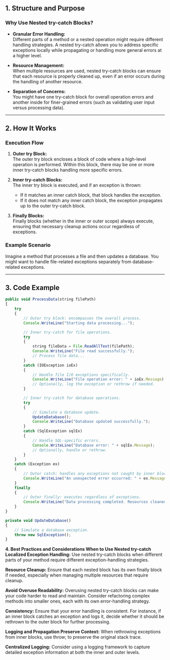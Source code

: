 ## 1. Structure and Purpose

### Why Use Nested try-catch Blocks?
- **Granular Error Handling:**  
  Different parts of a method or a nested operation might require different handling strategies. A nested try-catch allows you to address specific exceptions locally while propagating or handling more general errors at a higher level.
  
- **Resource Management:**  
  When multiple resources are used, nested try-catch blocks can ensure that each resource is properly cleaned up, even if an error occurs during the handling of another resource.

- **Separation of Concerns:**  
  You might have one try-catch block for overall operation errors and another inside for finer-grained errors (such as validating user input versus processing data).

---

## 2. How It Works

### Execution Flow
1. **Outer try Block:**  
   The outer try block encloses a block of code where a high-level operation is performed. Within this block, there may be one or more inner try-catch blocks handling more specific errors.
   
2. **Inner try-catch Blocks:**  
   The inner try block is executed, and if an exception is thrown:
   - If it matches an inner catch block, that block handles the exception.
   - If it does not match any inner catch block, the exception propagates up to the outer try-catch block.
   
3. **Finally Blocks:**  
   Finally blocks (whether in the inner or outer scope) always execute, ensuring that necessary cleanup actions occur regardless of exceptions.

### Example Scenario
Imagine a method that processes a file and then updates a database. You might want to handle file-related exceptions separately from database-related exceptions.

---

## 3. Code Example

```typescript
public void ProcessData(string filePath)
{
    try
    {
        // Outer try block: encompasses the overall process.
        Console.WriteLine("Starting data processing...");

        // Inner try-catch for file operations.
        try
        {
            string fileData = File.ReadAllText(filePath);
            Console.WriteLine("File read successfully.");
            // Process file data...
        }
        catch (IOException ioEx)
        {
            // Handle file I/O exceptions specifically.
            Console.WriteLine("File operation error: " + ioEx.Message);
            // Optionally, log the exception or rethrow if needed.
        }

        // Inner try-catch for database operations.
        try
        {
            // Simulate a database update.
            UpdateDatabase();
            Console.WriteLine("Database updated successfully.");
        }
        catch (SqlException sqlEx)
        {
            // Handle SQL-specific errors.
            Console.WriteLine("Database error: " + sqlEx.Message);
            // Optionally, handle or rethrow.
        }
    }
    catch (Exception ex)
    {
        // Outer catch: handles any exceptions not caught by inner blocks.
        Console.WriteLine("An unexpected error occurred: " + ex.Message);
    }
    finally
    {
        // Outer finally: executes regardless of exceptions.
        Console.WriteLine("Data processing completed. Resources cleaned up.");
    }
}

private void UpdateDatabase()
{
    // Simulate a database exception.
    throw new SqlException();
}
```

**4. Best Practices and Considerations
When to Use Nested try-catch
Localized Exception Handling:**
Use nested try-catch blocks when different parts of your method require different exception-handling strategies.

**Resource Cleanup:**
Ensure that each nested block has its own finally block if needed, especially when managing multiple resources that require cleanup.

**Avoid Overuse
Readability:**
Overusing nested try-catch blocks can make your code harder to read and maintain. Consider refactoring complex methods into smaller ones, each with its own error-handling strategy.

**Consistency:**
Ensure that your error handling is consistent. For instance, if an inner block catches an exception and logs it, decide whether it should be rethrown to the outer block for further processing.

**Logging and Propagation
Preserve Context:**
When rethrowing exceptions from inner blocks, use throw; to preserve the original stack trace.

**Centralized Logging:**
Consider using a logging framework to capture detailed exception information at both the inner and outer levels.